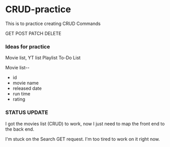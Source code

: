 # CRUD-practice
This is to practice creating CRUD Commands

GET
POST
PATCH
DELETE

### Ideas for practice

Movie list,
YT list
Playlist
To-Do List

Movie list--
- id
- movie name
- released date
- run time
- rating

### STATUS UPDATE
I got the movies list (CRUD) to work, now I just need to map the front end to the back end.

I'm stuck on the Search GET request. I'm too tired to work on it right now. 